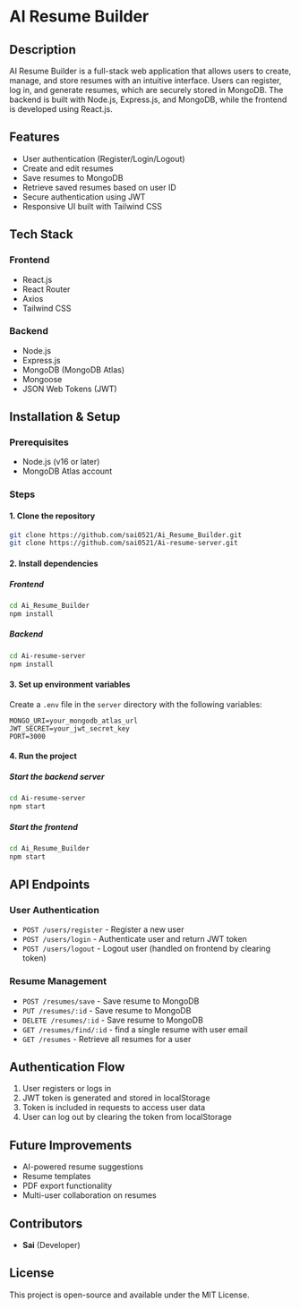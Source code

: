 # AI Resume Builder

## Description
AI Resume Builder is a full-stack web application that allows users to create, manage, and store resumes with an intuitive interface. Users can register, log in, and generate resumes, which are securely stored in MongoDB. The backend is built with Node.js, Express.js, and MongoDB, while the frontend is developed using React.js.

## Features
- User authentication (Register/Login/Logout)
- Create and edit resumes
- Save resumes to MongoDB
- Retrieve saved resumes based on user ID
- Secure authentication using JWT
- Responsive UI built with Tailwind CSS

## Tech Stack
### Frontend
- React.js
- React Router
- Axios
- Tailwind CSS

### Backend
- Node.js
- Express.js
- MongoDB (MongoDB Atlas)
- Mongoose
- JSON Web Tokens (JWT)

## Installation & Setup
### Prerequisites
- Node.js (v16 or later)
- MongoDB Atlas account

### Steps
#### 1. Clone the repository
```sh
git clone https://github.com/sai0521/Ai_Resume_Builder.git
git clone https://github.com/sai0521/Ai-resume-server.git
```

#### 2. Install dependencies
##### Frontend
```sh
cd Ai_Resume_Builder
npm install
```
##### Backend
```sh
cd Ai-resume-server
npm install
```

#### 3. Set up environment variables
Create a `.env` file in the `server` directory with the following variables:
```env
MONGO_URI=your_mongodb_atlas_url
JWT_SECRET=your_jwt_secret_key
PORT=3000
```

#### 4. Run the project
##### Start the backend server
```sh
cd Ai-resume-server
npm start
```
##### Start the frontend
```sh
cd Ai_Resume_Builder
npm start
```

## API Endpoints
### User Authentication
- `POST /users/register` - Register a new user
- `POST /users/login` - Authenticate user and return JWT token
- `POST /users/logout` - Logout user (handled on frontend by clearing token)

### Resume Management
- `POST /resumes/save` - Save resume to MongoDB
- `PUT /resumes/:id` - Save resume to MongoDB
- `DELETE /resumes/:id` - Save resume to MongoDB
- `GET /resumes/find/:id` - find a single resume with user email
- `GET /resumes` - Retrieve all resumes for a user

## Authentication Flow
1. User registers or logs in
2. JWT token is generated and stored in localStorage
3. Token is included in requests to access user data
4. User can log out by clearing the token from localStorage


## Future Improvements
- AI-powered resume suggestions
- Resume templates
- PDF export functionality
- Multi-user collaboration on resumes

## Contributors
- **Sai** (Developer)

## License
This project is open-source and available under the MIT License.
